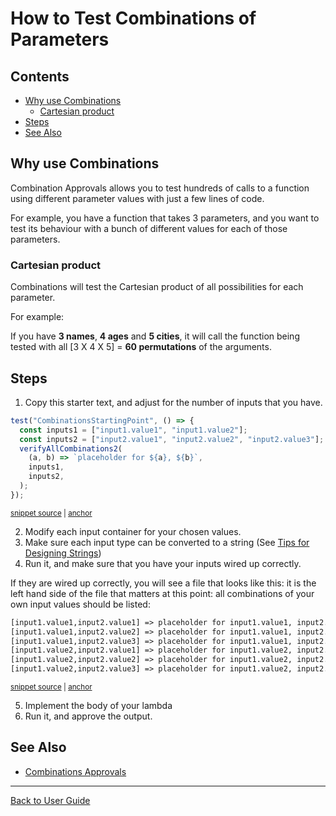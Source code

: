 <a id="top"></a>

# How to Test Combinations of Parameters

<!-- toc -->

## Contents

- [Why use Combinations](#why-use-combinations)
  - [Cartesian product](#cartesian-product)
- [Steps](#steps)
- [See Also](#see-also)<!-- endToc -->

## Why use Combinations

Combination Approvals allows you to test hundreds of calls to a function using different parameter values with just a few lines of code.

For example, you have a function that takes 3 parameters, and you want to test its behaviour with a bunch of different values for each of those parameters.

### Cartesian product

Combinations will test the Cartesian product of all possibilities for each parameter.

For example:

If you have **3 names**, **4 ages** and **5 cities**,
it will call the function being tested with all
[3 X 4 X 5] = **60 permutations** of the arguments.

## Steps

1. Copy this starter text, and adjust for the number of inputs that you have.

<!-- snippet: CombinationsStartingPoint -->

<a id='snippet-CombinationsStartingPoint'></a>

```ts
test("CombinationsStartingPoint", () => {
  const inputs1 = ["input1.value1", "input1.value2"];
  const inputs2 = ["input2.value1", "input2.value2", "input2.value3"];
  verifyAllCombinations2(
    (a, b) => `placeholder for ${a}, ${b}`,
    inputs1,
    inputs2,
  );
});
```

<sup><a href='/test/Providers/Jest/CombinationApprovals.test.ts#L55-L61' title='Snippet source file'>snippet source</a> | <a href='#snippet-CombinationsStartingPoint' title='Start of snippet'>anchor</a></sup>

<!-- endSnippet -->

2. Modify each input container for your chosen values.
3. Make sure each input type can be converted to a string (See [Tips for Designing Strings](https://approvaltestscpp.readthedocs.io/en/latest/generated_docs/explanations/TipsForDesigningStrings.html))
4. Run it, and make sure that you have your inputs wired up correctly.

If they are wired up correctly, you will see a file that looks like this: it is the left hand side of the file that
matters at this point: all combinations of your own input values should be listed:

<!-- snippet: CombinationApprovals.test.documentation_CombinationsStartingPoint.approved.txt -->

<a id='snippet-CombinationApprovals.test.documentation_CombinationsStartingPoint.approved.txt'></a>

```txt
[input1.value1,input2.value1] => placeholder for input1.value1, input2.value1
[input1.value1,input2.value2] => placeholder for input1.value1, input2.value2
[input1.value1,input2.value3] => placeholder for input1.value1, input2.value3
[input1.value2,input2.value1] => placeholder for input1.value2, input2.value1
[input1.value2,input2.value2] => placeholder for input1.value2, input2.value2
[input1.value2,input2.value3] => placeholder for input1.value2, input2.value3
```

<sup><a href='/test/Providers/Jest/CombinationApprovals.test.documentation_CombinationsStartingPoint.approved.txt#L1-L6' title='Snippet source file'>snippet source</a> | <a href='#snippet-CombinationApprovals.test.documentation_CombinationsStartingPoint.approved.txt' title='Start of snippet'>anchor</a></sup>

<!-- endSnippet -->

5. Implement the body of your lambda
6. Run it, and approve the output.

## See Also

- [Combinations Approvals](../reference/CombinationApprovals.md)

---

[Back to User Guide](/doc/README.md#top)
